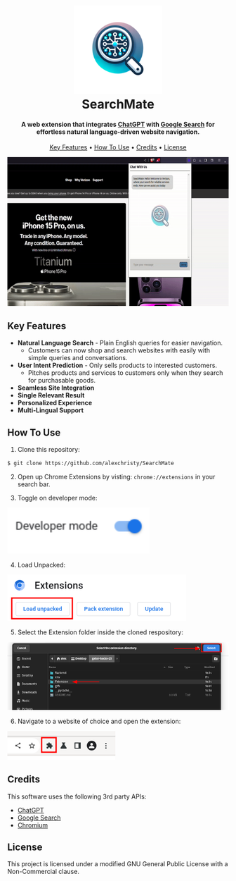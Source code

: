 
<h1 align="center">
  <br>
  <a href="#"><img src="https://raw.githubusercontent.com/alexchristy/SearchMate/main/Extension/img/logo.png" alt="SearchMate" width="200"></a>
  <br>
  SearchMate
  <br>
</h1>

<h4 align="center">A web extension that integrates <a href="https://chat.openai.com" target="_blank">ChatGPT</a> with <a href="https://google.com" target="_blank">Google Search</a> for effortless natural language-driven website navigation.</h4>

<p align="center">
  <a href="#key-features">Key Features</a> •
  <a href="#how-to-use">How To Use</a> •
  <a href="#credits">Credits</a> •
  <a href="#license">License</a>
</p>

<p align="center">
	<img src="https://raw.githubusercontent.com/alexchristy/SearchMate/main/gifs/query.gif" width="600" height="338">
</p>

## Key Features

* **Natural Language Search** - Plain English queries for easier navigation.
  - Customers can now shop and search websites with easily with simple queries and conversations.
* **User Intent Prediction** - Only sells products to interested customers.
  - Pitches products and services to customers only when they search for purchasable goods.
* **Seamless Site Integration**
* **Single Relevant Result**
* **Personalized Experience**
* **Multi-Lingual Support**

## How To Use

1. Clone this repository:

```bash
$ git clone https://github.com/alexchristy/SearchMate
```

2. Open up Chrome Extensions by visting: `chrome://extensions` in your search bar.

3. Toggle on developer mode:

<p>
	<img src="https://raw.githubusercontent.com/alexchristy/SearchMate/main/Extension/img/developer_toggle.png" width="324" height="104">
</p>

4. Load Unpacked:

<p>
	<img src="https://raw.githubusercontent.com/alexchristy/SearchMate/main/Extension/img/load_unpacked.png">
</p>

5. Select the Extension folder inside the cloned respository:

<p>
	<img src="https://raw.githubusercontent.com/alexchristy/SearchMate/main/Extension/img/select_extension_folder.png">
</p>


6. Navigate to a website of choice and open the extension:

<p>
	<img src="https://raw.githubusercontent.com/alexchristy/SearchMate/main/Extension/img/open_extension.png">
</p>

## Credits

This software uses the following 3rd party APIs:

- [ChatGPT](https://chat.openai.com/)
- [Google Search](https://google.com/)
- [Chromium](https://www.chromium.org)

## License

This project is licensed under a modified GNU General Public License with a Non-Commercial clause.
